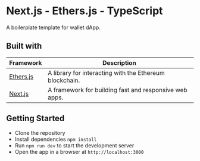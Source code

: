 # Next.js - Ethers.js - TypeScript

A boilerplate template for wallet dApp.

## Built with

| Framework                                         | Description                                             |
| ------------------------------------------------- | ------------------------------------------------------- |
| [Ethers.js](https://www.npmjs.com/package/ethers) | A library for interacting with the Ethereum blockchain. |
| [Next.js](https://www.npmjs.com/package/next)     | A framework for building fast and responsive web apps.  |

## Getting Started

- Clone the repository
- Install dependencies `npm install`
- Run `npm run dev` to start the development server
- Open the app in a browser at `http://localhost:3000`

<!-- ### Screenshots

#### 🟢 Connected

<img src="screenshots/connected.png" alt="Connected to metamask" width="500">

#### Default status

<img src="screenshots/not-connected.png" alt="Default status" width="500">

#### No Metamask

<img src="screenshots/no-metamask.png" alt="User dont have metamask installed" width="500"> -->

